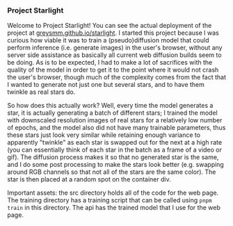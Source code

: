 ### Project Starlight

Welcome to Project Starlight! You can see the actual deployment of the project at [greysmm.github.io/starlight](https://greysmm.github.io/starlight). I started this project because I was curious how viable it was to train a (pseudo)diffusion model that could perform inference (i.e. generate images) in the user's browser, without any server side assistance as basically all current web diffusion builds seem to be doing. As is to be expected, I had to make a lot of sacrifices with the quality of the model in order to get it to the point where it would not crash the user's browser, though much of the complexity comes from the fact that I wanted to generate not just one but several stars, and to have them twinkle as real stars do.

So how does this actually work? Well, every time the model generates a star, it is actually generating a batch of different stars; I trained the model with downscaled resolution images of real stars for a relatively low number of epochs, and the model also did not have many trainable parameters, thus these stars just look very similar while retaining enough variance to apparently "twinkle" as each star is swapped out for the next at a high rate (you can essentially think of each star in the batch as a frame of a video or gif). The diffusion process makes it so that no generated star is the same, and I do some post processing to make the stars look better (e.g. swapping around RGB channels so that not all of the stars are the same color). The star is then placed at a random spot on the container div.

Important assets: the src directory holds all of the code for the web page. The training directory has a training script that can be called using `pnpm train` in this directory. The api has the trained model that I use for the web page.